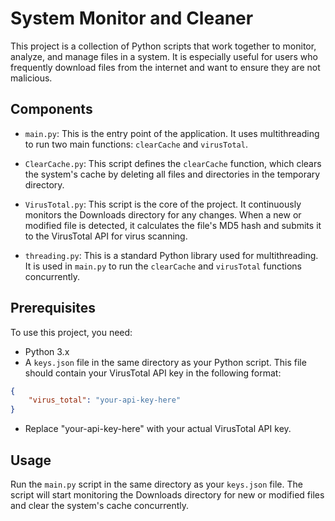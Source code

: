 # System Monitor and Cleaner

This project is a collection of Python scripts that work together to monitor, analyze, and manage files in a system. It is especially useful for users who frequently download files from the internet and want to ensure they are not malicious.

## Components

- `main.py`: This is the entry point of the application. It uses multithreading to run two main functions: `clearCache` and `virusTotal`.

- `ClearCache.py`: This script defines the `clearCache` function, which clears the system's cache by deleting all files and directories in the temporary directory.

- `VirusTotal.py`: This script is the core of the project. It continuously monitors the Downloads directory for any changes. When a new or modified file is detected, it calculates the file's MD5 hash and submits it to the VirusTotal API for virus scanning.

- `threading.py`: This is a standard Python library used for multithreading. It is used in `main.py` to run the `clearCache` and `virusTotal` functions concurrently.

## Prerequisites

To use this project, you need:

- Python 3.x
- A `keys.json` file in the same directory as your Python script. This file should contain your VirusTotal API key in the following format:

```json
{
    "virus_total": "your-api-key-here"
}
```

- Replace "your-api-key-here" with your actual VirusTotal API key.

## Usage
Run the `main.py` script in the same directory as your `keys.json` file. The script will start monitoring the Downloads directory for new or modified files and clear the system's cache concurrently.
